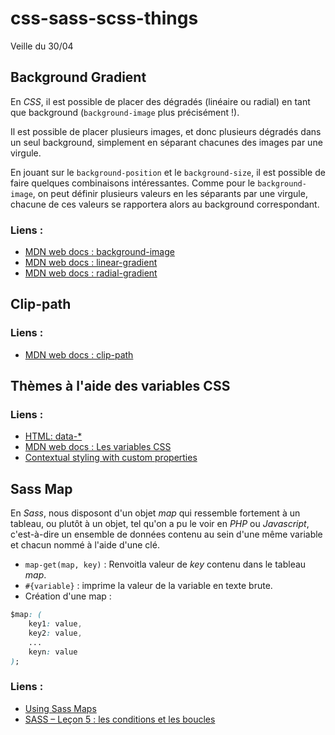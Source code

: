 # css-sass-scss-things
Veille du 30/04

## Background Gradient
En *_CSS_*, il est possible de placer des dégradés (linéaire ou radial) en tant que background (`background-image` plus précisément !).

Il est possible de placer plusieurs images, et donc plusieurs dégradés dans un seul background, simplement en séparant chacunes des images par une virgule. 

En jouant sur le `background-position` et le `background-size`, il est possible de faire quelques combinaisons intéressantes. Comme pour le `background-image`, on peut définir plusieurs valeurs en les séparants par une virgule, chacune de ces valeurs se rapportera alors au background correspondant.

### Liens : 
- [MDN web docs : background-image](https://developer.mozilla.org/fr/docs/Web/CSS/background-image)
- [MDN web docs : linear-gradient](https://developer.mozilla.org/fr/docs/Web/CSS/linear-gradient)
- [MDN web docs : radial-gradient](https://developer.mozilla.org/fr/docs/Web/CSS/radial-gradient)

## Clip-path
### Liens : 
- [MDN web docs : clip-path](https://developer.mozilla.org/fr/docs/Web/CSS/clip-path)

## Thèmes à l'aide des variables CSS
### Liens : 
- [HTML: data-*](https://developer.mozilla.org/fr/docs/Web/HTML/Attributs_universels/data-*)
- [MDN web docs : Les variables CSS](https://developer.mozilla.org/fr/docs/Web/CSS/Les_variables_CSS)
- [Contextual styling with custom properties](http://simurai.com/blog/2018/04/01/contextual-styling)


## Sass Map
En *_Sass_*, nous disposont d'un objet *map* qui ressemble fortement à un tableau, ou plutôt à un objet, tel qu'on a pu le voir en *PHP* ou *Javascript*, c'est-à-dire un ensemble de données contenu au sein d'une même variable et chacun nommé à l'aide d'une clé.

- ```map-get(map, key)``` : Renvoitla valeur de *key* contenu dans le tableau *map*.
- ```#{variable}``` : imprime la valeur de la variable en texte brute.
- Création d'une map : 
```CSS
$map: (
    key1: value,
    key2: value,
    ...
    keyn: value
);
```
### Liens : 
- [Using Sass Maps](https://www.sitepoint.com/using-sass-maps/)
- [SASS – Leçon 5 : les conditions et les boucles](https://www.ice-dev.com/decoupe-html-css/sass-lecon-5-les-conditions-et-les-boucles/)